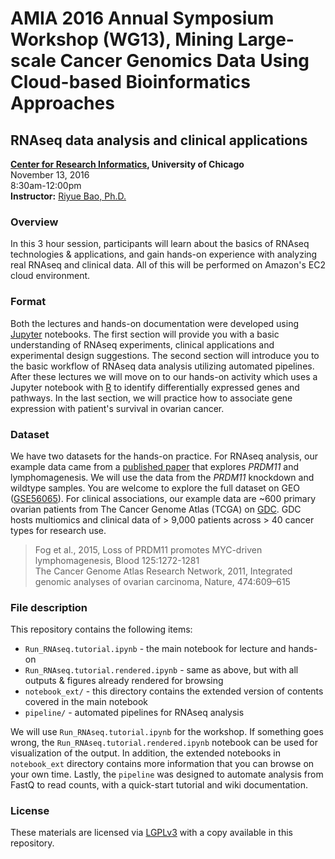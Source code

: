 # AMIA 2016 Annual Symposium Workshop (WG13), Mining Large-scale Cancer Genomics Data Using Cloud-based Bioinformatics Approaches   
## RNAseq data analysis and clinical applications

**[Center for Research Informatics](http://cri.uchicago.edu/), University of Chicago**<br>
November 13, 2016<br>
8:30am-12:00pm<br>
**Instructor:** [Riyue Bao, Ph.D.](https://www.linkedin.com/in/riyuebao)<br>

### Overview

In this 3 hour session, participants will learn about the basics of RNAseq technologies & applications, and gain hands-on experience with analyzing real RNAseq and clinical data. All of this will be performed on Amazon's EC2 cloud environment.

### Format

Both the lectures and hands-on documentation were developed using [Jupyter](http://jupyter.org/) notebooks. The first section will provide you with a basic understanding of RNAseq experiments, clinical applications and experimental design suggestions. The second section will introduce you to the basic workflow of RNAseq data analysis utilizing automated pipelines. After these lectures we will move on to our hands-on activity which uses a Jupyter notebook with [R](https://irkernel.github.io/) to identify differentially expressed genes and pathways. In the last section, we will practice how to associate gene expression with patient's survival in ovarian cancer.

### Dataset

We have two datasets for the hands-on practice. For RNAseq analysis, our example data came from a [published paper](https://www.ncbi.nlm.nih.gov/pubmed/25499759) that explores *PRDM11* and lymphomagenesis. We will use the data from the *PRDM11* knockdown and wildtype samples. You are welcome to explore the full dataset on GEO ([GSE56065](https://www.ncbi.nlm.nih.gov/geo/query/acc.cgi?acc=GSE56065)). For clinical associations, our example data are ~600 primary ovarian patients from The Cancer Genome Atlas (TCGA) on [GDC](https://gdc-portal.nci.nih.gov/). GDC hosts multiomics and clinical data of > 9,000 patients across > 40 cancer types for research use.

> Fog et al., 2015, Loss of PRDM11 promotes MYC-driven lymphomagenesis, Blood 125:1272-1281     
> The Cancer Genome Atlas Research Network, 2011, Integrated genomic analyses of ovarian carcinoma, Nature, 474:609–615

### File description

This repository contains the following items:
* `Run_RNAseq.tutorial.ipynb` - the main notebook for lecture and hands-on
* `Run_RNAseq.tutorial.rendered.ipynb` - same as above, but with all outputs & figures already rendered for browsing
* `notebook_ext/` - this directory contains the extended version of contents covered in the main notebook
* `pipeline/` - automated pipelines for RNAseq analysis

We will use `Run_RNAseq.tutorial.ipynb` for the workshop. If something goes wrong, the `Run_RNAseq.tutorial.rendered.ipynb` notebook can be used for visualization of the output. In addition, the extended notebooks in `notebook_ext` directory contains more information that you can browse on your own time. Lastly, the `pipeline` was designed to automate analysis from FastQ to read counts, with a quick-start tutorial and wiki documentation.

### License

These materials are licensed via [LGPLv3](https://www.gnu.org/licenses/lgpl-3.0.en.html) with a copy available in this repository.
